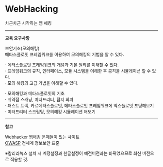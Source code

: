 # WebHacking
차근차근 시작하는 웹 해킹

* * * 
**교육 요구사항**   

보안기초(모의해킹)   
메타스플로잇 프레임워크를 이용하여 모의해킹의 기법을 알 수 있다.   

· 메타스플로잇 프레임워크의 개념과 기본 원리를 이해할 수 있다.   
· 프레임워크의 규칙, 인터페이스, 모듈 시스템을 이해한 후 공격을 시뮬레이션 할 수 있다.   
· 모의 해킹의 고급 기법을 이해할 수 있다.   

· 모의해킹과 메타스플로잇의 기초   
· 취약점 스캐닝, 미터프리터, 탐지 회피   
· 패스트 트랙, 카르메타스플로잇, 메타스플로잇 프레임워크에 익스플로잇 포팅해보기   
· 미터프리터 스크립팅, 모의해킹 시뮬레이션 해보기   



* * * 

**참고**

[Webhacker](https://webhacking.kr/) 웹해킹 문제들이 있는 사이트   
[OWASP](https://owasp.org/www-community/attacks/) 전세계 정보보안 표준    



※칼리리눅스 설치 시 계정설정과 한글설정이 예전버전과는 바뀌었으므로 최신 버전으로 적용할 것. 
  

